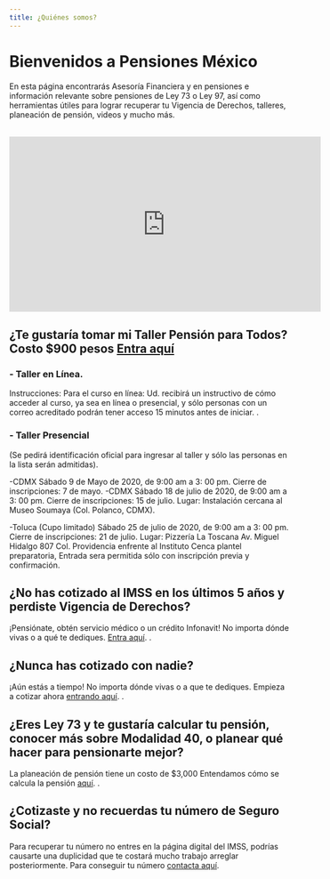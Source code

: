 ```yaml
---
title: ¿Quiénes somos?
---
```


#  Bienvenidos a Pensiones México

En esta página encontrarás Asesoría Financiera y en pensiones e información relevante sobre pensiones de Ley 73 o Ley 97, así como herramientas útiles para lograr recuperar tu Vigencia de Derechos, talleres, planeación de pensión, videos y mucho más. 

<br />

<iframe width="560" height="315" src="https://www.youtube.com/embed/ijkAO70GNP0?rel=0&amp;showinfo=0" frameborder="0" allow="autoplay; encrypted-media" allowfullscreen></iframe>

<br />

## ¿Te gustaría tomar mi Taller Pensión para Todos? Costo $900 pesos [Entra aquí](https://forms.gle/yQB4K18AvVg7yVHH8) 

### - Taller en Línea.
Instrucciones: Para el curso en línea: Ud. recibirá un instructivo de cómo acceder al curso, ya sea en línea o presencial, y sólo personas con un correo acreditado podrán tener acceso 15 minutos antes de iniciar.
.

### - Taller Presencial 
(Se pedirá identificación oficial para ingresar al taller y sólo las personas en la lista serán admitidas).

-CDMX Sábado 9 de Mayo de 2020,  de 9:00 am a 3: 00 pm. Cierre de inscripciones: 7 de mayo.
-CDMX Sábado 18 de julio de 2020,  de 9:00 am a 3: 00 pm. Cierre de inscripciones: 15 de julio.
Lugar: Instalación cercana al Museo Soumaya (Col. Polanco, CDMX).

-Toluca (Cupo limitado) Sábado 25 de julio de 2020,  de 9:00 am a 3: 00 pm. Cierre de inscripciones: 21 de julio. Lugar: Pizzería La Toscana Av. Miguel Hidalgo 807 Col. Providencia enfrente al Instituto Cenca plantel preparatoria, Entrada sera permitida sólo con inscripción previa y confirmación.
 
## ¿No has cotizado al IMSS en los últimos 5 años y perdiste Vigencia de Derechos? 

¡Pensiónate, obtén servicio médico o un crédito Infonavit! No importa dónde vivas o a qué te dediques. [Entra aquí](https://pensionesmexico.github.io/2019/12/RecuperarVigencia.html).
.

## ¿Nunca has cotizado con nadie? 

¡Aún estás a tiempo! No importa dónde vivas o a que te dediques. Empieza a cotizar ahora [entrando aquí](https://pensionesmexico.github.io/2019/12/RecuperarVigencia.html).
.

## ¿Eres Ley 73 y te gustaría calcular tu pensión, conocer más sobre Modalidad 40, o planear qué hacer para pensionarte mejor? 
La planeación de pensión tiene un costo de $3,000 Entendamos cómo se calcula la pensión [aquí](https://pensionesmexico.org/2018/03/Proyeccion.html).
.

## ¿Cotizaste y no recuerdas tu número de Seguro Social? 

Para recuperar tu número no entres en la página digital del IMSS, podrías causarte una duplicidad que te costará mucho trabajo arreglar posteriormente. Para conseguir tu número [contacta aquí](https://pensionesmexico.github.io/2018/03/contacto.html).
 
